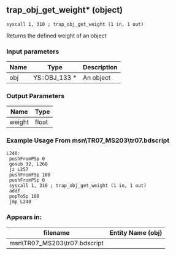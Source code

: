 ## trap_obj_get_weight* (object)

`syscall 1, 310 ; trap_obj_get_weight (1 in, 1 out)`

Returns the defined weight of an object

### Input parameters
| Name | Type | Description
|------|------|------------
| obj   | YS::OBJ_133 *   | An object


### Output Parameters
| Name | Type
|------|-----
| weight   | float   
### Example Usage From msn\TR07_MS203\tr07.bdscript
```plaintext
L240:
 pushFromPSp 0
 gosub 32, L268
 jz L257
 pushFromFSp 108
 pushFromPSp 0
 syscall 1, 310 ; trap_obj_get_weight (1 in, 1 out)
 addf 
 popToSp 108
 jmp L240
```


### Appears in:
| filename | Entity Name (obj)
|----------|-------------
| msn\TR07_MS203\tr07.bdscript       |           



